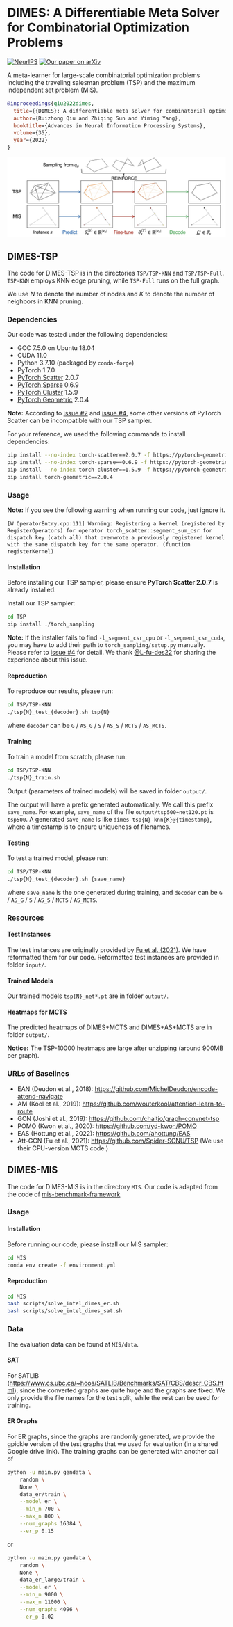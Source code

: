 # DIMES: A Differentiable Meta Solver for Combinatorial Optimization Problems

[![NeurIPS](https://img.shields.io/badge/2022-NeurIPS-purple)](https://openreview.net/forum?id=9u05zr0nhx) [![Our paper on arXiv](https://img.shields.io/badge/2210.04123-arXiv-B31B1B.svg)](https://arxiv.org/abs/2210.04123)

A meta-learner for large-scale combinatorial optimization problems including the traveling salesman problem (TSP) and the maximum independent set problem (MIS).

```bibtex
@inproceedings{qiu2022dimes,
  title={{DIMES}: A differentiable meta solver for combinatorial optimization problems},
  author={Ruizhong Qiu and Zhiqing Sun and Yiming Yang},
  booktitle={Advances in Neural Information Processing Systems},
  volume={35},
  year={2022}
}
```

![Illustration of DIMES](https://raw.githubusercontent.com/DIMESTeam/DIMES/main/illustration.jpg)

## DIMES-TSP

The code for DIMES-TSP is in the directories `TSP/TSP-KNN` and `TSP/TSP-Full`. `TSP-KNN` employs KNN edge pruning, while `TSP-Full` runs on the full graph.

We use $N$ to denote the number of nodes and $K$ to denote the number of neighbors in KNN pruning.

### Dependencies

Our code was tested under the following dependencies:

- GCC 7.5.0 on Ubuntu 18.04
- CUDA 11.0
- Python 3.7.10 (packaged by `conda-forge`)
- PyTorch 1.7.0
- [PyTorch Scatter](https://github.com/rusty1s/pytorch_scatter) 2.0.7
- [PyTorch Sparse](https://github.com/rusty1s/pytorch_sparse) 0.6.9
- [PyTorch Cluster](https://github.com/rusty1s/pytorch_cluster) 1.5.9
- [PyTorch Geometric](https://github.com/pyg-team/pytorch_geometric) 2.0.4

**Note:** According to [issue #2](https://github.com/DIMESTeam/DIMES/issues/2) and [issue #4](https://github.com/DIMESTeam/DIMES/issues/4), some other versions of PyTorch Scatter can be incompatible with our TSP sampler.

For your reference, we used the following commands to install dependencies:

```bash
pip install --no-index torch-scatter==2.0.7 -f https://pytorch-geometric.com/whl/torch-1.7.0+cu110.html
pip install --no-index torch-sparse==0.6.9 -f https://pytorch-geometric.com/whl/torch-1.7.0+cu110.html
pip install --no-index torch-cluster==1.5.9 -f https://pytorch-geometric.com/whl/torch-1.7.0+cu110.html
pip install torch-geometric==2.0.4
```

### Usage

**Note:** If you see the following warning when running our code, just ignore it.

```
[W OperatorEntry.cpp:111] Warning: Registering a kernel (registered by RegisterOperators) for operator torch_scatter::segment_sum_csr for dispatch key (catch all) that overwrote a previously registered kernel with the same dispatch key for the same operator. (function registerKernel)
```

#### Installation

Before installing our TSP sampler, please ensure **PyTorch Scatter 2.0.7** is already installed.

Install our TSP sampler:

```bash
cd TSP
pip install ./torch_sampling
```

**Note:** If the installer fails to find `-l_segment_csr_cpu` or `-l_segment_csr_cuda`, you may have to add their path to `torch_sampling/setup.py` manually. Please refer to [issue \#4](https://github.com/DIMESTeam/DIMES/issues/4#issuecomment-1863087703) for detail. We thank [@L-fu-des22](https://github.com/L-fu-des22) for sharing the experience about this issue.

#### Reproduction

To reproduce our results, please run:

```bash
cd TSP/TSP-KNN
./tsp{N}_test_{decoder}.sh tsp{N}
```
where `decoder` can be `G` / `AS_G` / `S` / `AS_S` / `MCTS` / `AS_MCTS`.

#### Training

To train a model from scratch, please run:

```bash
cd TSP/TSP-KNN
./tsp{N}_train.sh
```

Output (parameters of trained models) will be saved in folder `output/`.

The output will have a prefix generated automatically. We call this prefix `save_name`. For example, `save_name` of the file `output/tsp500~net120.pt` is `tsp500`. A generated `save_name` is like `dimes-tsp{N}-knn{K}@{timestamp}`, where a timestamp is to ensure uniqueness of filenames.

#### Testing

To test a trained model, please run:

```bash
cd TSP/TSP-KNN
./tsp{N}_test_{decoder}.sh {save_name}
```

where `save_name` is the one generated during training, and `decoder` can be `G` / `AS_G` / `S` / `AS_S` / `MCTS` / `AS_MCTS`.

### Resources

#### Test Instances

The test instances are originally provided by [Fu et al. (2021)](https://github.com/Spider-SCNU/TSP). We have reformatted them for our code. Reformatted test instances are provided in folder `input/`.

#### Trained Models

Our trained models `tsp{N}_net*.pt` are in folder `output/`.

#### Heatmaps for MCTS

The predicted heatmaps of DIMES+MCTS and DIMES+AS+MCTS are in folder `output/`.

**Notice:** The TSP-10000 heatmaps are large after unzipping (around 900MB per graph).

### URLs of Baselines

- EAN (Deudon et al., 2018): https://github.com/MichelDeudon/encode-attend-navigate
- AM (Kool et al., 2019): https://github.com/wouterkool/attention-learn-to-route
- GCN (Joshi et al., 2019): https://github.com/chaitjo/graph-convnet-tsp
- POMO (Kwon et al., 2020): https://github.com/yd-kwon/POMO
- EAS (Hottung et al., 2022): https://github.com/ahottung/EAS
- Att-GCN (Fu et al., 2021): https://github.com/Spider-SCNU/TSP (We use their CPU-version MCTS code.)

## DIMES-MIS

The code for DIMES-MIS is in the directory `MIS`. Our code is adapted from the code of [mis-benchmark-framework
](https://github.com/MaxiBoether/mis-benchmark-framework)

### Usage

#### Installation

Before running our code, please install our MIS sampler:

```bash
cd MIS
conda env create -f environment.yml
```

#### Reproduction

```bash
cd MIS
bash scripts/solve_intel_dimes_er.sh
bash scripts/solve_intel_dimes_sat.sh
```

### Data

The evaluation data can be found at `MIS/data`.

#### SAT

For SATLIB (https://www.cs.ubc.ca/~hoos/SATLIB/Benchmarks/SAT/CBS/descr_CBS.html), since the converted graphs are quite huge and the graphs are fixed. We only provide the file names for the test split, while the rest can be used for training.

#### ER Graphs

For ER graphs, since the graphs are randomly generated, we provide the gpickle version of the test graphs that we used for evaluation (in a shared Google drive link). The training graphs can be generated with another call of

```bash 
python -u main.py gendata \
    random \
    None \
    data_er/train \
    --model er \
    --min_n 700 \
    --max_n 800 \
    --num_graphs 16384 \
    --er_p 0.15
```

or

```bash 
python -u main.py gendata \
    random \
    None \
    data_er_large/train \
    --model er \
    --min_n 9000 \
    --max_n 11000 \
    --num_graphs 4096 \
    --er_p 0.02
```

